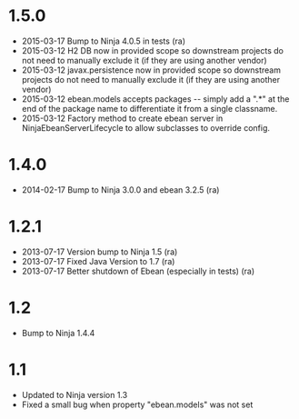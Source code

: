 1.5.0
=====

 * 2015-03-17 Bump to Ninja 4.0.5 in tests (ra) 
 * 2015-03-12 H2 DB now in provided scope so downstream projects do not need to manually
   exclude it (if they are using another vendor)
 * 2015-03-12 javax.persistence now in provided scope so downstream projects do not need to manually
   exclude it (if they are using another vendor)
 * 2015-03-12 ebean.models accepts packages -- simply add a ".*" at the end of the package
   name to differentiate it from a single classname.
 * 2015-03-12 Factory method to create ebean server in NinjaEbeanServerLifecycle
   to allow subclasses to override config.

1.4.0
=====

 * 2014-02-17 Bump to Ninja 3.0.0 and ebean 3.2.5 (ra)

1.2.1
=====

 * 2013-07-17 Version bump to Ninja 1.5 (ra)
 * 2013-07-17 Fixed Java Version to 1.7 (ra)
 * 2013-07-17 Better shutdown of Ebean (especially in tests) (ra)
 
 
1.2
===

 * Bump to Ninja 1.4.4

1.1
===

 * Updated to Ninja version 1.3
 * Fixed a small bug when property "ebean.models" was not set
